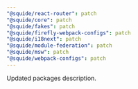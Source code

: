 ```yaml
---
"@squide/react-router": patch
"@squide/core": patch
"@squide/fakes": patch
"@squide/firefly-webpack-configs": patch
"@squide/i18next": patch
"@squide/module-federation": patch
"@squide/msw": patch
"@squide/webpack-configs": patch
---
```


Updated packages description.
